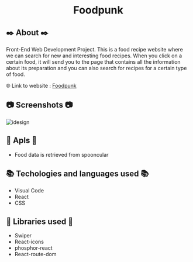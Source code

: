 <h1 align="center"> Foodpunk </h1>

## :black_nib: About :black_nib:

Front-End Web Development Project.
This is a food recipe website where we can search for new and interesting food recipes.
When you click on a certain food, it will send you to the page that contains all the information about its preparation and you can also search for recipes for a certain type of food.

🌐 Link to website : [Foodpunk](https://erkanuz.github.io/foodpunk-webiste/)

## :camera: Screenshots :camera:
![idesign](https://user-images.githubusercontent.com/78959562/197338069-a3fbeeae-f625-469f-9bc0-644aea29301e.png)

## :key: ApIs :key: ##
* Food data is retrieved from spooncular

## :books: Techologies and languages used :books:
* Visual Code
* React
* CSS

## :pushpin: Libraries used :pushpin:
* Swiper
* React-icons
* phosphor-react
* React-route-dom